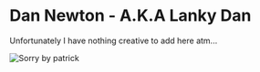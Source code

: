 # Dan Newton - A.K.A Lanky Dan

Unfortunately I have nothing creative to add here atm...

![Sorry by patrick](https://media.giphy.com/media/MarYoZ2BIJUimKydXa/giphy.gif)

